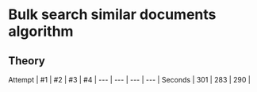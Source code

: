 # Bulk search similar documents algorithm

## Theory

Attempt | #1 | #2 | #3 | #4 | 
--- | --- | --- | --- |
Seconds | 301 | 283 | 290 | 
